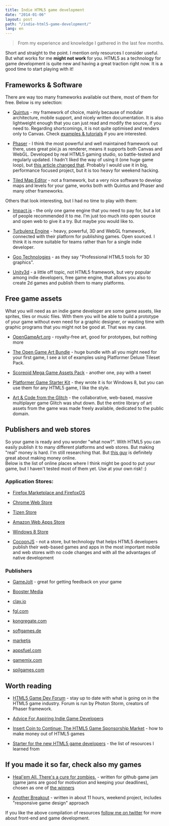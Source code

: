 ```yaml
---
title: Indie HTML5 game development
date: "2014-01-06"
layout: post
path: "/indie-html5-game-development/"
lang: en
---
```


> From my experience and knowledge I gathered in the last few months.

Short and straight to the point. I mention only resources I consider useful. But what works for me **might not work** for you. HTML5 as a technology for game development is quite new and having a great traction right now. It is a good time to start playing with it!


## Frameworks & Software

There are way too many frameworks available out there, most of them for free. Below is my selection:

- [Quintus](http://html5quintus.com/) - my framework of choice, mainly because of modular architecture, mobile support, and nicely written documentation. It is also lightweight enough that you can just read and modify the source, if you need to. Regarding shortcomings, it is not quite optimised and renders only to Canvas. Check [examples & tutorials](http://html5quintus.com/documentation) if you are interested.

- [Phaser](http://phaser.io/) - I think the most powerful and well maintained framework out there, uses great pixi.js as renderer, means it supports both Canvas and WebGL. Developed by real HTML5 gaming studio, so battle-tested and regularly updated. I hadn't liked the way of using it (one huge game loop), but [this article changed that](http://toastedware.com/?p=258). Probably I would use it in big, performance focused project, but it is too heavy for weekend hacking.

- [Tiled Map Editor](http://www.mapeditor.org/index.html) - not a framework, but a very nice software to develop maps and levels for your game, works both with Quintus and Phaser and many other frameworks.

Others that look interesting, but I had no time to play with them:

- [Impact.js](http://impactjs.com/) - the only one game engine that you need to pay for, but a lot of people recommended it to me. I'm just too much into open source and open web to give it a try. But maybe you would like to.

- [Turbulenz Engine](http://news.turbulenz.com/post/49430669886/turbulenz-engine-goes-open-source) - heavy, powerful, 3D and WebGL framework, connected with their platform for publishing games. Open sourced. I think it is more suitable for teams rather than for a single indie developer.

- [Goo Technologies](http://www.gootechnologies.com/) - as they say "Professional HTML5 tools for 3D graphics".

- [Unity3d](http://unity3d.com/) - a little off topic, not HTML5 framework, but very popular among indie developers, free game engine, that allows you also to create 2d games and publish them to many platforms.


## Free game assets

What you will need as an indie game developer are some game assets, like sprites, tiles or music files. With them you will be able to build a prototype of your game without even need for a graphic designer, or wasting time with graphic programs that you  might not be good at. That was my case.

- [OpenGameArt.org](http://opengameart.org/) - royalty-free art, good for prototypes, but nothing more

- [The Open Game Art Bundle](http://open.commonly.cc/) - huge bundle with all you might need for your first game, I see a lot of examples using Platformer Deluxe Tileset Pack.

- [Scoreoid Mega Game Assets Pack](http://scoreoid.net/community-promotion/) - another one, pay with a tweet

- [Platformer Game Starter Kit](http://wootstudio.ca/win8platstarter) - they wrote it is for Windows 8, but you can use them for any HTML5 game, I like the style.

- [Art & Code from the Glitch](http://www.glitchthegame.com/public-domain-game-art/) - the collaborative, web-based, massive multiplayer game Glitch was shut down. But the entire library of art assets from the game was made freely available, dedicated to the public domain.


## Publishers and web stores

So your game is ready and you wonder "what now?". With HTML5 you can easily publish it to many different platforms and web stores. But making "real" money is hard. I'm still researching that. But [this guy](http://www.truevalhalla.com/blog/online-income-report-020-december-2013/) is definitely great about making money online.   
Below is the list of online places where I think might be good to put your game, but I haven't tested most of them yet. Use at your own risk! :)

### Application Stores:

- [Firefox Marketplace and FirefoxOS](https://marketplace.firefox.com/developers/)
- [Chrome Web Store](https://developers.google.com/chrome/web-store/docs/publish)
- [Tizen Store](https://developer.tizen.org/)
- [Amazon Web Apps Store](https://developer.amazon.com/sdk/webapps.html)
- [Windows 8 Store](http://msdn.microsoft.com/en-us/windows/apps/br230836)

- [CocoonJS](https://www.ludei.com/cocoonjs/) - not a store, but technology that helps HTML5 developers publish their web-based games and apps in the most important mobile and web stores with no code changes and with all the advantages of native development

### Publishers

- [GameJolt](http://gamejolt.com/) - great for getting feedback on your game
- [Booster Media](http://www.boostermedia.com/)
- [clay.io](http://clay.io/)

- [fgl.com](https://www.fgl.com/)
- [kongregate.com](http://developers.kongregate.com/)
- [softgames.de](http://softgames.de/developers/)
- [marketjs](http://www.marketjs.com/)
- [appsfuel.com](https://developer.appsfuel.com/)
- [gamemix.com](http://gamemix.com/developers/)
- [spilgames.com](http://www.spilgames.com/developers/)


## Worth reading

- [HTML5 Game Dev Forum](http://www.html5gamedevs.com/forum/9-news-and-links/) - stay up to date with what is going on in the HTML5 game industry. Forum is run by Photon Storm, creators of Phaser framework.

- [Advice For Aspiring Indie Game Developers](http://www.gamedev.net/page/resources/_/business/breaking-into-the-industry/advice-for-aspiring-indie-game-developers-r3231)

- [Insert Coin to Continue: The HTML5 Game Sponsorship Market](http://www.photonstorm.com/game-development/business/insert-coin-to-continue-the-html5-game-sponsorship-market) - how to make money out of HTML5 games

- [Starter for the new HTML5 game developers](http://html5devstarter.enclavegames.com/) -  the list of resources I learned from


## If you made it so far, check also my games

- [Heal'em All. There's a cure for zombies.](https://heal-em-all-game.netlify.com/) - written for github game jam (game jams are good for motivation and keeping your deadlines), chosen as one of [the winners](https://github.com/blog/1731-github-game-off-ii-winners)

- [Another Breakout](https://another-breakout-game.netlify.com/) - written in about 11 hours, weekend project, includes "responsive game design" approach


If you like the above compilation of resources [follow me on twitter](https://twitter.com/krzysu) for more about front-end and game development.
